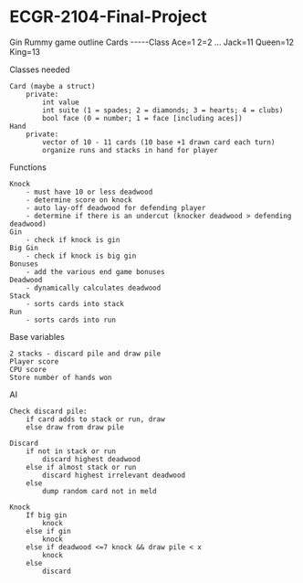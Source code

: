 # ECGR-2104-Final-Project
Gin Rummy game outline
Cards -----Class
	Ace=1
	2=2
	...
	Jack=11
	Queen=12
	King=13
	
Classes needed
	
	Card (maybe a struct)
		private:
			int value
			int suite (1 = spades; 2 = diamonds; 3 = hearts; 4 = clubs)
			bool face (0 = number; 1 = face [including aces])
	Hand
		private:
			vector of 10 - 11 cards (10 base +1 drawn card each turn)
			organize runs and stacks in hand for player
			
Functions
	
	Knock
		- must have 10 or less deadwood
		- determine score on knock
		- auto lay-off deadwood for defending player
		- determine if there is an undercut (knocker deadwood > defending deadwood)
	Gin
		- check if knock is gin
	Big Gin
		- check if knock is big gin
	Bonuses
		- add the various end game bonuses
	Deadwood
		- dynamically calculates deadwood
	Stack
		- sorts cards into stack
	Run
		- sorts cards into run
		
Base variables
	
	2 stacks - discard pile and draw pile
	Player score
	CPU score
	Store number of hands won
	
AI

	Check discard pile:
		if card adds to stack or run, draw
		else draw from draw pile
		
	Discard
		if not in stack or run
			discard highest deadwood
		else if almost stack or run
			discard highest irrelevant deadwood
		else
			dump random card not in meld
			
	Knock
		If big gin
			knock
		else if gin
			knock
		else if deadwood <=7 knock && draw pile < x
			knock
		else
			discard
